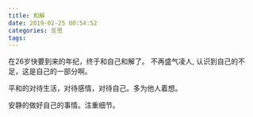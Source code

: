 ```yaml
---
title: 和解
date: 2019-02-25 00:54:52
categories: 反思
tags:
---
```


在26岁快要到来的年纪，终于和自己和解了。
不再盛气凌人, 认识到自己的不足，这是自己的一部分啊。

平和的对待生活，对待感情，对待自己。多为他人着想。

安静的做好自己的事情。注重细节。
